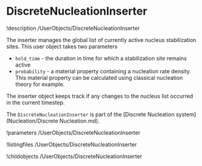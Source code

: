 
# DiscreteNucleationInserter
!description /UserObjects/DiscreteNucleationInserter

The inserter manages the global list of currently active nucleus stabilization sites. This user object takes two parameters
* `hold_time` - the duration in time for which a stabilization site remains active
* `probability` - a material property containing a nucleation rate density. This material property can be calculated using classical nucleation theory for example.

The inserter object keeps track if any changes to the nucleus list occurred in the current timestep.

The `DiscreteNucleationInserter` is part of the [Discrete Nucleation system](Nucleation/Discrete Nucleation.md).

!parameters /UserObjects/DiscreteNucleationInserter

!listingfiles /UserObjects/DiscreteNucleationInserter

!childobjects /UserObjects/DiscreteNucleationInserter
